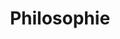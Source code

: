 ---
title: Philosophie
textarea: >-
    Das Büro k1 Landschaftsarchitekten wurde Ende 2001 mit dem Schwerpunkt Ausführungsplanung und Bauleitung durch Axel Klapka
    gegründet und ist seitdem gleichermaßen für öffentliche und private Auftraggeber tätig. Im April 2003 wurde durch die Büropartnerschaft mit Catherine Kuhn das Aufgabenfeld um Entwurf und Wettbewerbe erweitert.
---